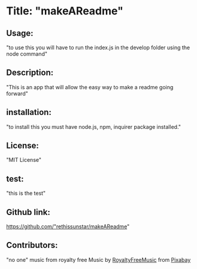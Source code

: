 # Title: "makeAReadme"
 ## Usage: 
"to use this you will have to run the index.js in the develop folder using the node command"

 ## Description: 
"This is an app that will allow the easy way to make a readme going forward"

 ## installation: 
"to install this you must have node.js, npm, inquirer package installed."

 ## License: 
"MIT License"

 ## test: 
"this is the test"

 ## Github link: 
https://github.com/"rethissunstar/makeAReadme"

 ## Contributors: 
"no one"
music from royalty free Music by <a href="https://pixabay.com/users/royaltyfreemusic-29393722/?utm_source=link-attribution&utm_medium=referral&utm_campaign=music&utm_content=146661">RoyaltyFreeMusic</a> from <a href="https://pixabay.com//?utm_source=link-attribution&utm_medium=referral&utm_campaign=music&utm_content=146661">Pixabay</a>
